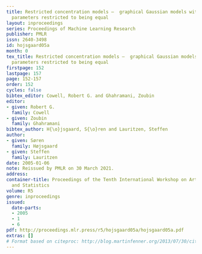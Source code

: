 ```yaml
---
title: Restricted concentration models –  graphical Gaussian models with concentration
  parameters restricted to being equal
layout: inproceedings
series: Proceedings of Machine Learning Research
publisher: PMLR
issn: 2640-3498
id: hojsgaard05a
month: 0
tex_title: Restricted concentration models –  graphical Gaussian models with concentration
  parameters restricted to being equal
firstpage: 152
lastpage: 157
page: 152-157
order: 152
cycles: false
bibtex_editor: Cowell, Robert G. and Ghahramani, Zoubin
editor:
- given: Robert G.
  family: Cowell
- given: Zoubin
  family: Ghahramani
bibtex_author: H{\o}jsgaard, S{\o}ren and Lauritzen, Steffen
author:
- given: Søren
  family: Højsgaard
- given: Steffen
  family: Lauritzen
date: 2005-01-06
note: Reissued by PMLR on 30 March 2021.
address:
container-title: Proceedings of the Tenth International Workshop on Artificial Intelligence
  and Statistics
volume: R5
genre: inproceedings
issued:
  date-parts:
  - 2005
  - 1
  - 6
pdf: http://proceedings.mlr.press/r5/hojsgaard05a/hojsgaard05a.pdf
extras: []
# Format based on citeproc: http://blog.martinfenner.org/2013/07/30/citeproc-yaml-for-bibliographies/
---
```

